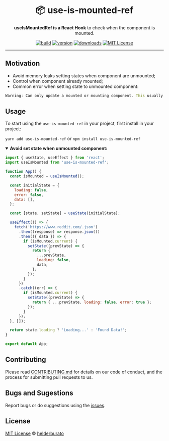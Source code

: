 <div align="center">
  <h1>📦 use-is-mounted-ref</h1>

  <p><strong>useIsMountedRef is a React Hook</strong> to check when the component is mounted.</p>

<!-- prettier-ignore-start -->
[![build][build-badge]][build]
[![version][version-badge]][package]
[![downloads][downloads-badge]][npmtrends]
[![MIT License][license-badge]][license]
<!-- prettier-ignore-end -->

</div>

---

## Motivation

- Avoid memory leaks setting states when component are unmounted;
- Control when component already mounted;
- Common error when setting state to unmounted component:

```js
Warning: Can only update a mounted or mounting component. This usually means you called setState, replaceState, or forceUpdate on an unmounted component. This is a no-op.
```

## Usage

To start using the `use-is-mounted-ref` in your project, first install in your project:

`yarn add use-is-mounted-ref` or `npm install use-is-mounted-ref`

<details open>
<summary><strong>Avoid set state when unmounted component:</strong></summary>

```jsx
import { useState, useEffect } from 'react';
import useIsMounted from 'use-is-mounted-ref';

function App() {
  const isMounted = useIsMounted();

  const initialState = {
    loading: false,
    error: false,
    data: [],
  };

  const [state, setState] = useState(initialState);

  useEffect(() => {
    fetch('https://www.reddit.com/.json')
      .then((response) => response.json())
      .then(({ data }) => {
        if (isMounted.current) {
          setState((prevState) => {
            return {
              ...prevState,
              loading: false,
              data,
            };
          });
        }
      })
      .catch((err) => {
        if (isMounted.current) {
          setState((prevState) => {
            return { ...prevState, loading: false, error: true };
          });
        }
      });
  }, []);

  return state.loading ? 'Loading...' : 'Found Data!';
}

export default App;
```

</details>

## Contributing

Please read [CONTRIBUTING.md](CONTRIBUTING.md) for details on our code of conduct, and the process for submitting pull requests to us.

## Bugs and Sugestions

Report bugs or do suggestions using the [issues](https://github.com/helderburato/use-is-mounted-ref/issues).

## License

[MIT License](LICENSE) © [helderburato](https://helderburato.com)

<!-- prettier-ignore-start -->
[version-badge]: https://img.shields.io/npm/v/use-is-mounted-ref.svg?style=flat-square
[package]: https://www.npmjs.com/package/use-is-mounted-ref
[downloads-badge]: https://img.shields.io/npm/dm/use-is-mounted-ref.svg?style=flat-square
[npmtrends]: http://www.npmtrends.com/use-is-mounted-ref
[license-badge]: https://img.shields.io/npm/l/use-is-mounted-ref.svg?style=flat-square
[license]: https://github.com/helderburato/use-is-mounted-ref/blob/master/LICENSE
[build]: https://travis-ci.org/helderburato/use-is-mounted-ref
[build-badge]: https://travis-ci.org/helderburato/use-is-mounted-ref.svg?branch=master
<!-- prettier-ignore-end -->
